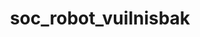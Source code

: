 ---
layout: my_redirect
title: soc_robot_vuilnisbak
permalink: /socialerobot/vuilnisbak/index
redirect_url: "https://youtu.be/-zhAAVI3iVc"
---